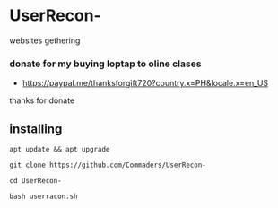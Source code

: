 # UserRecon-
websites gethering

### donate for my buying loptap to oline clases
- https://paypal.me/thanksforgift720?country.x=PH&locale.x=en_US

thanks for donate

## installing
```
apt update && apt upgrade

git clone https://github.com/Commaders/UserRecon-

cd UserRecon-

bash userracon.sh
